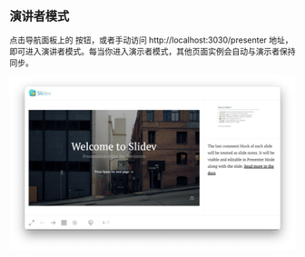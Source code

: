 <!-- order:9 -->
## 演讲者模式

点击导航面板上的 按钮，或者手动访问 http://localhost:3030/presenter 地址，即可进入演讲者模式。每当你进入演示者模式，其他页面实例会自动与演示者保持同步。

![img](slidev_jc_img/presenter-mode.png)
